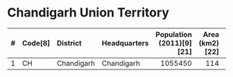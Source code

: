 # Chandigarh Union Territory

|   # | Code[8]   | District   | Headquarters   |   Population (2011)[9][21] |   Area (km2)[22] |   Density (/km2)[9][23] |
|----:|:----------|:-----------|:---------------|---------------------------:|-----------------:|------------------------:|
|   1 | CH        | Chandigarh | Chandigarh     |                    1055450 |              114 |                    9258 |